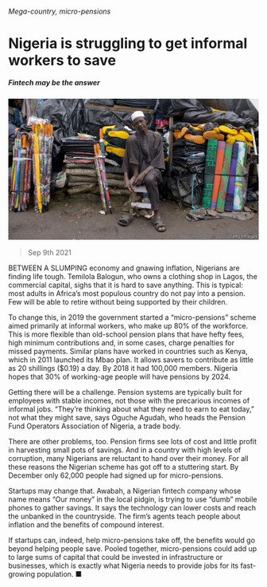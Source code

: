 ###### Mega-country, micro-pensions

# Nigeria is struggling to get informal workers to save 

##### Fintech may be the answer 

![image](images/20210911_map501.jpg) 

> Sep 9th 2021 

BETWEEN A SLUMPING economy and gnawing inflation, Nigerians are finding life tough. Temilola Balogun, who owns a clothing shop in Lagos, the commercial capital, sighs that it is hard to save anything. This is typical: most adults in Africa’s most populous country do not pay into a pension. Few will be able to retire without being supported by their children.

To change this, in 2019 the government started a “micro-pensions” scheme aimed primarily at informal workers, who make up 80% of the workforce. This is more flexible than old-school pension plans that have hefty fees, high minimum contributions and, in some cases, charge penalties for missed payments. Similar plans have worked in countries such as Kenya, which in 2011 launched its Mbao plan. It allows savers to contribute as little as 20 shillings ($0.19) a day. By 2018 it had 100,000 members. Nigeria hopes that 30% of working-age people will have pensions by 2024.


Getting there will be a challenge. Pension systems are typically built for employees with stable incomes, not those with the precarious incomes of informal jobs. “They’re thinking about what they need to earn to eat today,” not what they might save, says Oguche Agudah, who heads the Pension Fund Operators Association of Nigeria, a trade body.

There are other problems, too. Pension firms see lots of cost and little profit in harvesting small pots of savings. And in a country with high levels of corruption, many Nigerians are reluctant to hand over their money. For all these reasons the Nigerian scheme has got off to a stuttering start. By December only 62,000 people had signed up for micro-pensions.

Startups may change that. Awabah, a Nigerian fintech company whose name means “Our money” in the local pidgin, is trying to use “dumb” mobile phones to gather savings. It says the technology can lower costs and reach the unbanked in the countryside. The firm’s agents teach people about inflation and the benefits of compound interest.

If startups can, indeed, help micro-pensions take off, the benefits would go beyond helping people save. Pooled together, micro-pensions could add up to large sums of capital that could be invested in infrastructure or businesses, which is exactly what Nigeria needs to provide jobs for its fast-growing population. ■

